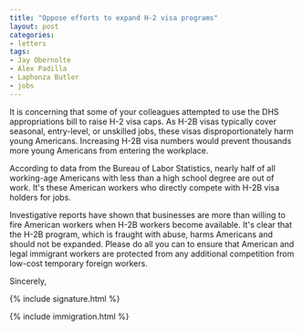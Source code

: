 ```yaml
---
title: "Oppose efforts to expand H-2 visa programs"
layout: post
categories:
- letters
tags:
- Jay Obernolte
- Alex Padilla
- Laphonza Butler
- jobs
---
```


It is concerning that some of your colleagues attempted to use the DHS appropriations bill to raise H-2 visa caps. As H-2B visas typically cover seasonal, entry-level, or unskilled jobs, these visas disproportionately harm young Americans. Increasing H-2B visa numbers would prevent thousands more young Americans from entering the workplace.

According to data from the Bureau of Labor Statistics, nearly half of all working-age Americans with less than a high school degree are out of work. It's these American workers who directly compete with H-2B visa holders for jobs.

Investigative reports have shown that businesses are more than willing to fire American workers when H-2B workers become available. It's clear that the H-2B program, which is fraught with abuse, harms Americans and should not be expanded. Please do all you can to ensure that American and legal immigrant workers are protected from any additional competition from low-cost temporary foreign workers.

Sincerely,

{% include signature.html %}

{% include immigration.html %}
